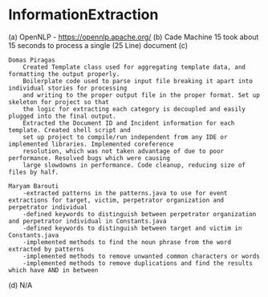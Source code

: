 # InformationExtraction


(a) OpenNLP - https://opennlp.apache.org/
(b) Cade Machine 15 took about 15 seconds to process a single (25 Line) document
(c)

    Domas Piragas 
        Created Template class used for aggregating template data, and formatting the output properly.
        Boilerplate code used to parse input file breaking it apart into individual stories for processing
        and writing to the proper output file in the proper format. Set up skeleton for project so that
        the logic for extracting each category is decoupled and easily plugged into the final output. 
        Extracted the Document ID and Incident information for each template. Created shell script and
        set up project to compile/run independent from any IDE or implemented libraries. Implemented coreference
        resolution, which was not taken advantage of due to poor performance. Resolved bugs which were causing
        large slowdowns in performance. Code cleanup, reducing size of files by half. 
        
    Maryam Barouti
        -extracted patterns in the patterns.java to use for event extractions for target, victim, perpetrator organization and perpetrator individual
        -defined keywords to distinguish between perpetrator organization and perpetrator individual in Constants.java
        -defined keywords to distinguish between target and victim in Constants.java
        -implemented methods to find the noun phrase from the word extracted by patterns
        -implemented methods to remove unwanted common characters or words
        -implemented methods to remove duplications and find the results which have AND in between
        
        
(d) N/A 